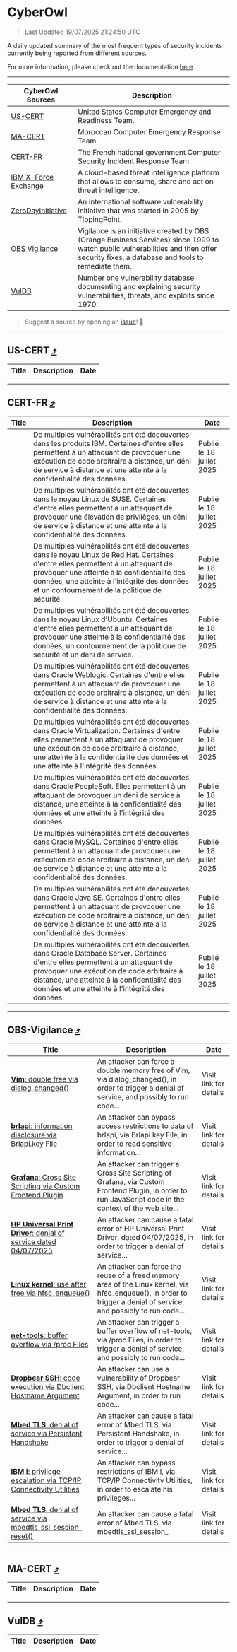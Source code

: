 
 <div id='top'></div>

# CyberOwl

 > Last Updated 19/07/2025 21:24:50 UTC
 
 A daily updated summary of the most frequent types of security incidents currently being reported from different sources.
 
 For more information, please check out the documentation [here](./docs/README.md).
 
 ---
 |CyberOwl Sources|Description|
 |---|---|
 |[US-CERT](#us-cert-arrow_heading_up)|United States Computer Emergency and Readiness Team.|
 |[MA-CERT](#ma-cert-arrow_heading_up)|Moroccan Computer Emergency Response Team.|
 |[CERT-FR](#cert-fr-arrow_heading_up)|The French national government Computer Security Incident Response Team.|
 |[IBM X-Force Exchange](#ibmcloud-arrow_heading_up)|A cloud-based threat intelligence platform that allows to consume, share and act on threat intelligence.|
 |[ZeroDayInitiative](#zerodayinitiative-arrow_heading_up)|An international software vulnerability initiative that was started in 2005 by TippingPoint.|
 |[OBS Vigilance](#obs-vigilance-arrow_heading_up)|Vigilance is an initiative created by OBS (Orange Business Services) since 1999 to watch public vulnerabilities and then offer security fixes, a database and tools to remediate them.|
 |[VulDB](#vuldb-arrow_heading_up)|Number one vulnerability database documenting and explaining security vulnerabilities, threats, and exploits since 1970.|
 
 > Suggest a source by opening an [issue](https://github.com/karimhabush/cyberowl/issues)! :raised_hands:
 ---

## US-CERT [:arrow_heading_up:](#cyberowl)

 |Title|Description|Date|
 |---|---|---|
 
 ---

## CERT-FR [:arrow_heading_up:](#cyberowl)

 |Title|Description|Date|
 |---|---|---|
 |[](https://www.cert.ssi.gouv.fr/avis/CERTFR-2025-AVI-0608/)|De multiples vulnérabilités ont été découvertes dans les produits IBM. Certaines d'entre elles permettent à un attaquant de provoquer une exécution de code arbitraire à distance, un déni de service à distance et une atteinte à la confidentialité des données.|Publié le 18 juillet 2025|
 |[](https://www.cert.ssi.gouv.fr/avis/CERTFR-2025-AVI-0607/)|De multiples vulnérabilités ont été découvertes dans le noyau Linux de SUSE. Certaines d'entre elles permettent à un attaquant de provoquer une élévation de privilèges, un déni de service à distance et une atteinte à la confidentialité des données.|Publié le 18 juillet 2025|
 |[](https://www.cert.ssi.gouv.fr/avis/CERTFR-2025-AVI-0606/)|De multiples vulnérabilités ont été découvertes dans le noyau Linux de Red Hat. Certaines d'entre elles permettent à un attaquant de provoquer une atteinte à la confidentialité des données, une atteinte à l'intégrité des données et un contournement de la politique de sécurité.|Publié le 18 juillet 2025|
 |[](https://www.cert.ssi.gouv.fr/avis/CERTFR-2025-AVI-0605/)|De multiples vulnérabilités ont été découvertes dans le noyau Linux d'Ubuntu. Certaines d'entre elles permettent à un attaquant de provoquer une atteinte à la confidentialité des données, un contournement de la politique de sécurité et un déni de service.|Publié le 18 juillet 2025|
 |[](https://www.cert.ssi.gouv.fr/avis/CERTFR-2025-AVI-0604/)|De multiples vulnérabilités ont été découvertes dans Oracle Weblogic. Certaines d'entre elles permettent à un attaquant de provoquer une exécution de code arbitraire à distance, un déni de service à distance et une atteinte à la confidentialité des données.|Publié le 18 juillet 2025|
 |[](https://www.cert.ssi.gouv.fr/avis/CERTFR-2025-AVI-0603/)|De multiples vulnérabilités ont été découvertes dans Oracle Virtualization. Certaines d'entre elles permettent à un attaquant de provoquer une exécution de code arbitraire à distance, une atteinte à la confidentialité des données et une atteinte à l'intégrité des données.|Publié le 18 juillet 2025|
 |[](https://www.cert.ssi.gouv.fr/avis/CERTFR-2025-AVI-0602/)|De multiples vulnérabilités ont été découvertes dans Oracle PeopleSoft. Elles permettent à un attaquant de provoquer un déni de service à distance, une atteinte à la confidentialité des données et une atteinte à l'intégrité des données.|Publié le 18 juillet 2025|
 |[](https://www.cert.ssi.gouv.fr/avis/CERTFR-2025-AVI-0601/)|De multiples vulnérabilités ont été découvertes dans Oracle MySQL. Certaines d'entre elles permettent à un attaquant de provoquer une exécution de code arbitraire à distance, un déni de service à distance et une atteinte à la confidentialité des données.|Publié le 18 juillet 2025|
 |[](https://www.cert.ssi.gouv.fr/avis/CERTFR-2025-AVI-0600/)|De multiples vulnérabilités ont été découvertes dans Oracle Java SE. Certaines d'entre elles permettent à un attaquant de provoquer une exécution de code arbitraire à distance, un déni de service à distance et une atteinte à la confidentialité des données.|Publié le 18 juillet 2025|
 |[](https://www.cert.ssi.gouv.fr/avis/CERTFR-2025-AVI-0599/)|De multiples vulnérabilités ont été découvertes dans Oracle Database Server. Certaines d'entre elles permettent à un attaquant de provoquer une exécution de code arbitraire à distance, une atteinte à la confidentialité des données et une atteinte à l'intégrité des données.|Publié le 18 juillet 2025|
 
 ---

## OBS-Vigilance [:arrow_heading_up:](#cyberowl)

 |Title|Description|Date|
 |---|---|---|
 |[<a href="https://vigilance.fr/vulnerability/Vim-double-free-via-dialog-changed-47604" class="noirorange"><b>Vim</b>: double free via dialog_changed()</a>](https://vigilance.fr/vulnerability/Vim-double-free-via-dialog-changed-47604)|An attacker can force a double memory free of Vim, via dialog_changed(), in order to trigger a denial of service, and possibly to run code...|Visit link for details|
 |[<a href="https://vigilance.fr/vulnerability/brlapi-information-disclosure-via-Brlapi-key-File-47205" class="noirorange"><b>brlapi</b>: information disclosure via Brlapi.key File</a>](https://vigilance.fr/vulnerability/brlapi-information-disclosure-via-Brlapi-key-File-47205)|An attacker can bypass access restrictions to data of brlapi, via Brlapi.key File, in order to read sensitive information...|Visit link for details|
 |[<a href="https://vigilance.fr/vulnerability/Grafana-Cross-Site-Scripting-via-Custom-Frontend-Plugin-47204" class="noirorange"><b>Grafana</b>: Cross Site Scripting via Custom Frontend Plugin</a>](https://vigilance.fr/vulnerability/Grafana-Cross-Site-Scripting-via-Custom-Frontend-Plugin-47204)|An attacker can trigger a Cross Site Scripting of Grafana, via Custom Frontend Plugin, in order to run JavaScript code in the context of the web site...|Visit link for details|
 |[<a href="https://vigilance.fr/vulnerability/HP-Universal-Print-Driver-denial-of-service-dated-04-07-2025-47601" class="noirorange"><b>HP Universal Print Driver</b>: denial of service dated 04/07/2025</a>](https://vigilance.fr/vulnerability/HP-Universal-Print-Driver-denial-of-service-dated-04-07-2025-47601)|An attacker can cause a fatal error of HP Universal Print Driver, dated 04/07/2025, in order to trigger a denial of service...|Visit link for details|
 |[<a href="https://vigilance.fr/vulnerability/Linux-kernel-use-after-free-via-hfsc-enqueue-47203" class="noirorange"><b>Linux kernel</b>: use after free via hfsc_enqueue()</a>](https://vigilance.fr/vulnerability/Linux-kernel-use-after-free-via-hfsc-enqueue-47203)|An attacker can force the reuse of a freed memory area of the Linux kernel, via hfsc_enqueue(), in order to trigger a denial of service, and possibly to run code...|Visit link for details|
 |[<a href="https://vigilance.fr/vulnerability/net-tools-buffer-overflow-via-proc-Files-47198" class="noirorange"><b>net-tools</b>: buffer overflow via /proc Files</a>](https://vigilance.fr/vulnerability/net-tools-buffer-overflow-via-proc-Files-47198)|An attacker can trigger a buffer overflow of net-tools, via /proc Files, in order to trigger a denial of service, and possibly to run code...|Visit link for details|
 |[<a href="https://vigilance.fr/vulnerability/Dropbear-SSH-code-execution-via-Dbclient-Hostname-Argument-47197" class="noirorange"><b>Dropbear SSH</b>: code execution via Dbclient Hostname Argument</a>](https://vigilance.fr/vulnerability/Dropbear-SSH-code-execution-via-Dbclient-Hostname-Argument-47197)|An attacker can use a vulnerability of Dropbear SSH, via Dbclient Hostname Argument, in order to run code...|Visit link for details|
 |[<a href="https://vigilance.fr/vulnerability/Mbed-TLS-denial-of-service-via-Persistent-Handshake-47201" class="noirorange"><b>Mbed TLS</b>: denial of service via Persistent Handshake</a>](https://vigilance.fr/vulnerability/Mbed-TLS-denial-of-service-via-Persistent-Handshake-47201)|An attacker can cause a fatal error of Mbed TLS, via Persistent Handshake, in order to trigger a denial of service...|Visit link for details|
 |[<a href="https://vigilance.fr/vulnerability/IBM-i-privilege-escalation-via-TCP-IP-Connectivity-Utilities-47196" class="noirorange"><b>IBM i</b>: privilege escalation via TCP/IP Connectivity Utilities</a>](https://vigilance.fr/vulnerability/IBM-i-privilege-escalation-via-TCP-IP-Connectivity-Utilities-47196)|An attacker can bypass restrictions of IBM i, via TCP/IP Connectivity Utilities, in order to escalate his privileges...|Visit link for details|
 |[<a href="https://vigilance.fr/vulnerability/Mbed-TLS-denial-of-service-via-mbedtls-ssl-session-reset-47200" class="noirorange"><b>Mbed TLS</b>: denial of service via mbedtls_ssl_session_<wbr>reset()</wbr></a>](https://vigilance.fr/vulnerability/Mbed-TLS-denial-of-service-via-mbedtls-ssl-session-reset-47200)|An attacker can cause a fatal error of Mbed TLS, via mbedtls_ssl_session_|Visit link for details|
 
 ---

## MA-CERT [:arrow_heading_up:](#cyberowl)

 |Title|Description|Date|
 |---|---|---|
 
 ---

## VulDB [:arrow_heading_up:](#cyberowl)

 |Title|Description|Date|
 |---|---|---|
 